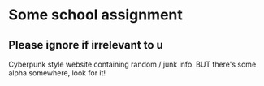 # Some school assignment

## Please ignore if irrelevant to u

Cyberpunk style website containing random / junk info. BUT there's some alpha somewhere, look for it!
